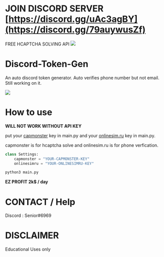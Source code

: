 # JOIN DISCORD SERVER [https://discord.gg/uAc3agBY](https://discord.gg/79auywusZf)

FREE HCAPTCHA SOLVING API
<img src="https://github.com/LanLan69/Discord-Token-Gen/blob/master/%E6%88%AA%E5%B1%8F2022-03-29%2021.37.20.png"/>

# Discord-Token-Gen
An auto discord token generator. Auto verifies phone number but not email. Still working on it.

<img src="https://github.com/LanLan69/Discord-Token-Gen/blob/master/%E6%88%AA%E5%B1%8F2022-03-17%2016.28.47.png"/>

# How to use

**WILL NOT WORK WITHOUT API KEY**

put your [capmonster](https://www.capmonster.com) key in main.py
and your [onlinesim.ru](https://onlinesim.io?ref=3203672) key in main.py.

capmonster is for hcaptcha solve and onlinesim.ru is for phone verfication.

```python
class Settings:
    capmonster = "YOUR-CAPMONSTER-KEY"
    onlinesimru = "YOUR-ONLINESIMRU-KEY"
```

```bash
python3 main.py
```

__**EZ PROFIT 2k$ / day**__

# CONTACT / Help 
Discord : Senior#6969

# DISCLAIMER
Educational Uses only
